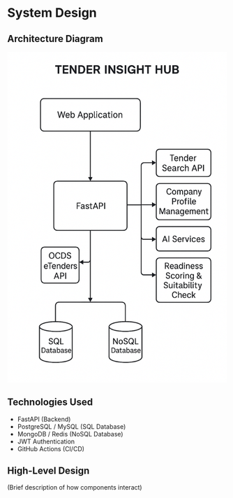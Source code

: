 # System Design

## Architecture Diagram
![Screenshot of project](static/tender-diagram.png)


## Technologies Used
- FastAPI (Backend)
- PostgreSQL / MySQL (SQL Database)
- MongoDB / Redis (NoSQL Database)
- JWT Authentication
- GitHub Actions (CI/CD)

## High-Level Design
(Brief description of how components interact)
